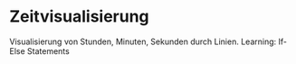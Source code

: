 # Zeitvisualisierung
Visualisierung von Stunden, Minuten, Sekunden durch Linien. Learning: If-Else Statements
